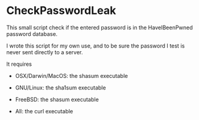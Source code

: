 # CheckPasswordLeak


This small script check if the entered password is in the HaveIBeenPwned password database.

I wrote this script for my own use, and to be sure the password I test is never sent directly to a server.

It requires
- OSX/Darwin/MacOS: the shasum executable
- GNU/Linux: the sha1sum executable
- FreeBSD: the shasum executable

- All: the curl executable
